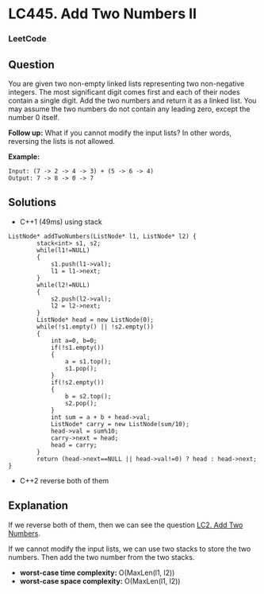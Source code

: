 # LC445. Add Two Numbers II

### LeetCode

## Question

You are given two non-empty linked lists representing two non-negative integers. The most significant digit comes first and each of their nodes contain a single digit. Add the two numbers and return it as a linked list.
You may assume the two numbers do not contain any leading zero, except the number 0 itself.

**Follow up:** What if you cannot modify the input lists? In other words, reversing the lists is not allowed.

**Example:**

```
Input: (7 -> 2 -> 4 -> 3) + (5 -> 6 -> 4)
Output: 7 -> 8 -> 0 -> 7
```

## Solutions

* C++1 (49ms) using stack
```
ListNode* addTwoNumbers(ListNode* l1, ListNode* l2) {
        stack<int> s1, s2;
        while(l1!=NULL)
        {
            s1.push(l1->val);
            l1 = l1->next;
        }
        while(l2!=NULL)
        {
            s2.push(l2->val);
            l2 = l2->next;
        }
        ListNode* head = new ListNode(0);
        while(!s1.empty() || !s2.empty())
        {
            int a=0, b=0;
            if(!s1.empty())
            {
                a = s1.top();
                s1.pop();
            }
            if(!s2.empty())
            {
                b = s2.top();
                s2.pop();
            }
            int sum = a + b + head->val;
            ListNode* carry = new ListNode(sum/10);
            head->val = sum%10;
            carry->next = head;
            head = carry;
        }
        return (head->next==NULL || head->val!=0) ? head : head->next;
}
```

* C++2 reverse both of them

## Explanation

If we reverse both of them, then we can see the question <a href="LC2AddTwoNumbers.md">LC2. Add Two Numbers</a>.

If we cannot modify the input lists, we can use two stacks to store the two numbers. Then add the two number from the two stacks.

* **worst-case time complexity:** O(MaxLen(l1, l2))
* **worst-case space complexity:** O(MaxLen(l1, l2))